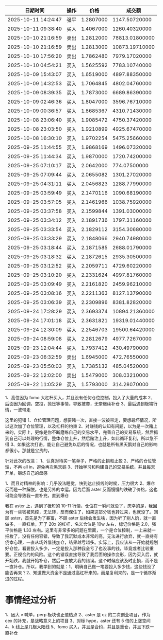 
| 日期时间                | 操作  | 价格        | 成交额            |
| ------------------- | --- | --------- | -------------- |
| 2025-10-11 14:24:47 | 强平  | 1.2807000 | 1147.50720000  |
| 2025-10-11 09:38:40 | 买入  | 1.4067000 | 1260.40320000  |
| 2025-10-10 21:16:59 | 卖出  | 1.2812000 | 78813.01800000 |
| 2025-10-10 21:16:59 | 卖出  | 1.2813000 | 10873.19710000 |
| 2025-10-10 17:56:20 | 卖出  | 1.7862480 | 7979.17020000  |
| 2025-10-10 04:54:21 | 买入  | 1.5625592 | 7783.10740000  |
| 2025-10-09 15:43:07 | 买入  | 1.6519000 | 4897.88350000  |
| 2025-10-09 14:32:53 | 买入  | 1.7064845 | 4802.04760000  |
| 2025-10-09 08:39:35 | 买入  | 1.7873000 | 6689.86390000  |
| 2025-10-09 02:46:36 | 买入  | 1.8047000 | 3596.76710000  |
| 2025-10-09 00:36:57 | 买入  | 1.8685367 | 4310.71430000  |
| 2025-10-08 23:06:40 | 买入  | 1.9085472 | 4750.37420000  |
| 2025-10-08 23:03:50 | 买入  | 1.9210899 | 4925.67470000  |
| 2025-10-08 16:30:10 | 买入  | 1.9702254 | 5475.25660000  |
| 2025-09-25 11:44:55 | 买入  | 1.9868169 | 1496.07320000  |
| 2025-09-25 11:44:34 | 买入  | 1.9870000 | 1720.74200000  |
| 2025-09-25 07:10:17 | 买入  | 2.0642000 | 774.07500000   |
| 2025-09-25 07:09:44 | 买入  | 2.0655082 | 1301.27020000  |
| 2025-09-25 04:31:11 | 买入  | 2.0456823 | 1288.77990000  |
| 2025-09-25 03:59:49 | 买入  | 2.1470116 | 1090.68190000  |
| 2025-09-25 03:57:05 | 买入  | 2.1461966 | 1038.75920000  |
| 2025-09-25 03:37:58 | 买入  | 2.1599844 | 1391.03000000  |
| 2025-09-25 03:34:12 | 买入  | 2.1891736 | 1797.31160000  |
| 2025-09-25 03:33:54 | 买入  | 2.1829112 | 3154.30680000  |
| 2025-09-25 03:33:29 | 买入  | 2.1848066 | 2940.74980000  |
| 2025-09-25 03:18:44 | 买入  | 2.1871585 | 2688.01790000  |
| 2025-09-25 03:18:32 | 买入  | 2.1872615 | 2935.30500000  |
| 2025-09-25 03:12:52 | 买入  | 2.2059711 | 4729.60220000  |
| 2025-09-25 03:10:20 | 买入  | 2.2331624 | 4997.81760000  |
| 2025-09-25 03:09:49 | 买入  | 2.2161820 | 2459.96210000  |
| 2025-09-25 03:08:16 | 买入  | 2.2211363 | 8127.13790000  |
| 2025-09-25 03:06:39 | 买入  | 2.2309896 | 8381.82820000  |
| 2025-09-24 17:28:29 | 买入  | 2.3693374 | 10894.21360000 |
| 2025-09-24 17:01:18 | 买入  | 2.3631821 | 19319.01440000 |
| 2025-09-24 12:30:09 | 买入  | 2.2546703 | 19500.64420000 |
| 2025-09-24 08:59:08 | 买入  | 2.2812679 | 4977.72670000  |
| 2025-09-23 12:04:44 | 买入  | 1.7937412 | 430.49790000   |
| 2025-09-23 06:32:59 | 卖出  | 1.6945000 | 472.76550000   |
| 2025-09-23 05:50:03 | 买入  | 1.7385132 | 485.04520000   |
| 2025-09-22 12:02:00 | 卖出  | 1.5479000 | 308.03210000   |
| 2025-09-22 11:05:29 | 买入  | 1.5793000 | 314.28070000   |


1、高位因为 fomo 大杠杆买入，并且没有任何仓位控制，投入了大量的成本
2、后面因为回调，空投，抛压等事情，导致被套，无奈继续补仓
3、最后遇到极端行情，一波带走

这里的犯错
1、仓位管理问题，想要赌一次，直接一波被带走，要想最坏情况，所以这次加了仓位管理，以及杠杆的约束
2、对赚钱的认知有问题，以为是一次赌上来的，实际上，更像是你不断磨练自己的交易水平，完善自己的交易系统，然后抓到自己可以处理的行情，整体仓位上升，然后赌注上升，如此循环复利，所以急不得
3、如果这次打击，能让自己避免以后的情况，也就是所有黑天鹅对自己的影响都很小，那就是宝贵的，

针对此次的改进：
1、认真对待买一笔单子，严格的止损和止盈
2、严格的仓位管理，不再 all in，避免再次黑天鹅
3、开始学习和构建自己的交易系统，并且每天开单，锻炼自己的盘感


1、而且对精神的影响：几乎没法睡觉，快到达止损线的时候，压力很大
2、爆仓反而是一种解脱，也是另外的幸运，因为后面 aster 反而慢慢的跌破了价格，这也可能会导致我一直补充，直到爆仓

我在 aster 上，遇到了极短的 10-11 行情，仓位在一瞬间就没了，庆幸的是，我因为有一些钱被风控，无法转，反而保住了，如果这部分钱也转过来，也就没了。回顾 aster，首先是为了暴富，不顾 aster 后续会发生啥，因为听了别人奶，就一直做多，一直扛单，开了 20x 的杠杆，名义仓位是 10w 左右，标记价格是 2.0，强平价格是 1.33 左右。这里有非常多的问题在里面，一个是仓位控制，一上来就一把梭了，没有任何容错，导致了我沉默成本非常的高，无法进行放弃，就一直持有侥幸心理，一直从场外借钱加仓，结果越亏越多。实际上，我应该从一开始就规划好仓位，看要投入多少，一定是投入那种我全亏了也没事的钱，毕竟或者比较重要。正视合约的风险。这个的错误直接导致了我后面的操作变形，因为买入后，就开始跌，我就开始补仓，然后一直放大我的错误。这个时候应该及时止损，而不是一直补仓。所以，我学到的就是：1、明确自己做一笔要投入多少钱，这些钱没了能否再来？2、知道做大资金不是通过高杠杆来的，而是复利来的，是一个循序渐进的过程。


# 事情经过分析
1、因大 v 喊单，perp 板块也正值热点
2、aster 是 cz 的二次创业项目，作为 cex 的补充，是战略意义上的项目
3、对标 hype，aster 还有 5 倍的上涨空间 
4、k 线上是几根大阳线
5、fomo 买入，并且是合约，并且是重仓，并且下跌一直补仓
